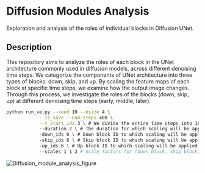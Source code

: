 # Diffusion Modules Analysis
Exploration and analysis of the roles of individual blocks in Diffusion UNet.

## Description
This repository aims to analyze the roles of each block in the UNet architecture commonly used in diffusion models, across different denoising time steps. We categorize the components of UNet architecture into three types of blocks: down, skip, and up. By scaling the feature maps of each block at specific time steps, we examine how the output image changes. Through this process, we investigate the roles of the blocks (down, skip, up) at different denoising time steps (early, middle, later).

```bash
python run_ve.py --seed 10 --bsize 4 \
            --is_save --num_steps 400 \
            --t_start_idx 3 \ # We divide the entire time steps into 10 segments and this arugment indicates from which segment the scaling begins
            --duration 2 \ # The duration for which scaling will be applied, e.g., 0.7T ~ 0.5T (T: the entire time steps)
            -down_ids 0 \ # Down block ID to which scaling will be applied (ranging from 0 to 7 in the case of the VE model)
            -skip_ids 6 \ # Skip block ID to which scaling will be applied (ranging from 0 to 7 in the case of the VE model)
            -up_ids 6 \ # Up block ID to which scaling will be applied (ranging from 0 to 7 in the case of the VE model)
            --scales 1 1 2 # Scale factors for (down block, skip block, up block) 
```


![Diffusion_module_analysis_figure](https://github.com/user-attachments/assets/8770ea79-7610-4eaf-8964-3edd9c8dc90e)
